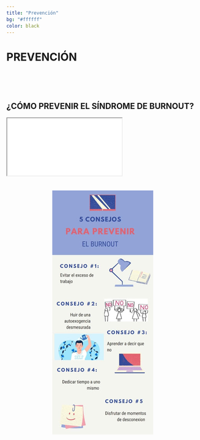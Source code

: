 ```yaml
---
title: "Prevención"
bg: "#ffffff"
color: black
---
```


# PREVENCIÓN

<br>
<br>
<br>

## ¿CÓMO PREVENIR EL SÍNDROME DE BURNOUT?

<div class="icontain">
  <iframe src="//www.youtube.com/embed/rkagEsmTomU" allowfullscreen></iframe>
</div>

<br>
<br>

<div align="center">
  <img  src="img/info-prevencion.jpeg">
</div>
